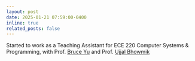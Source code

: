 ```yaml
---
layout: post
date: 2025-01-21 07:59:00-0400
inline: true
related_posts: false
---
```


Started to work as a Teaching Assistant for ECE 220 Computer Systems & Programming, with Prof. <a href="https://bruceyo.github.io/">Bruce Yu</a> and Prof. <a href="https://ece.illinois.edu/about/directory/faculty/ubhowmik">Ujjal Bhowmik</a>
